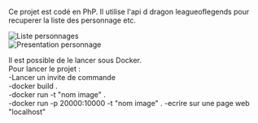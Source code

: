 Ce projet est codé en PhP. Il utilise l'api d dragon leagueoflegends pour recuperer la liste des personnage etc. 

![Liste personnages](https://raw.githubusercontent.com/kidax/lol-web/master/Content/image/liste_personnages.png?token=ALIXSQLKRWCKUGHQ5G4PSFLBRJXUM)  
![Presentation personnage](https://raw.githubusercontent.com/kidax/lol-web/master/Content/image/presentation_personnage.png?token=ALIXSQKXQTGF25EXFYXQHELBRJXSW)  

Il est possible de le lancer sous Docker.  
Pour lancer le projet :  
    -Lancer un invite de commande  
    -docker build .  
    -docker run -t "nom image" .  
    -docker run -p 20000:10000 -t "nom image" .
    -ecrire sur une page web "localhost"

